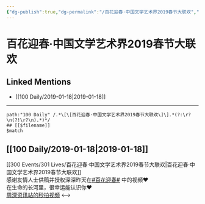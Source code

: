 ```yaml
---
{"dg-publish":true,"dg-permalink":"/百花迎春·中国文学艺术界2019春节大联欢","permalink":"/百花迎春·中国文学艺术界2019春节大联欢/","created":"2022-12-22T13:54:16.000+08:00","updated":"2023-04-10T16:27:42.493+08:00"}
---
```


# 百花迎春·中国文学艺术界2019春节大联欢

## Linked Mentions
- [[100 Daily/2019-01-18\|2019-01-18]]


---

```expander
path:"100 Daily" /.*\[\[百花迎春·中国文学艺术界2019春节大联欢\]\].*(?:\r?\n(?!\r?\n).*)*/
## [[$filename]]
$match
```
## [[100 Daily/2019-01-18\|2019-01-18]]
[[300 Events/301 Lives/百花迎春·中国文学艺术界2019春节大联欢\|百花迎春·中国文学艺术界2019春节大联欢]]  
感谢友情人士供稿并授权深深昨天在[#百花迎春#](https://s.weibo.com/weibo?q=%23%E7%99%BE%E8%8A%B1%E8%BF%8E%E6%98%A5%23) 中的视频❤️  
在生命的长河里，很幸运能认识你❤️  
[](https://m.weibo.cn/1736988591/4329910136971528) [周深资讯站的秒拍视频](https://video.weibo.com/show?fid=1034:4329966469356951)
<-->